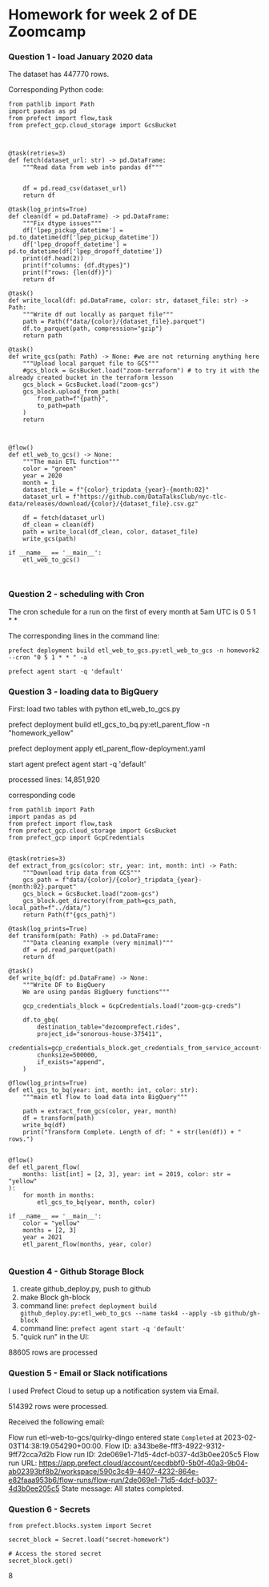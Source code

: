 # Homework for week 2 of DE Zoomcamp

### Question 1 - load January 2020 data

The dataset has 447770 rows.

Corresponding Python code:


```
from pathlib import Path
import pandas as pd
from prefect import flow,task
from prefect_gcp.cloud_storage import GcsBucket



@task(retries=3)
def fetch(dataset_url: str) -> pd.DataFrame: 
    """Read data from web into pandas df"""


    df = pd.read_csv(dataset_url)
    return df

@task(log_prints=True)
def clean(df = pd.DataFrame) -> pd.DataFrame:
    """Fix dtype issues"""
    df['lpep_pickup_datetime'] = pd.to_datetime(df['lpep_pickup_datetime'])
    df['lpep_dropoff_datetime'] = pd.to_datetime(df['lpep_dropoff_datetime'])
    print(df.head(2))
    print(f"columns: {df.dtypes}")
    print(f"rows: {len(df)}")
    return df

@task()
def write_local(df: pd.DataFrame, color: str, dataset_file: str) -> Path:
    """Write df out locally as parquet file"""
    path = Path(f"data/{color}/{dataset_file}.parquet")
    df.to_parquet(path, compression="gzip")
    return path

@task()
def write_gcs(path: Path) -> None: #we are not returning anything here
    """Upload local parquet file to GCS"""
    #gcs_block = GcsBucket.load("zoom-terraform") # to try it with the already created bucket in the terraform lesson
    gcs_block = GcsBucket.load("zoom-gcs")
    gcs_block.upload_from_path(
        from_path=f"{path}",
        to_path=path
    )
    return 



@flow()
def etl_web_to_gcs() -> None:
    """The main ETL function"""
    color = "green"
    year = 2020
    month = 1
    dataset_file = f"{color}_tripdata_{year}-{month:02}"
    dataset_url = f"https://github.com/DataTalksClub/nyc-tlc-data/releases/download/{color}/{dataset_file}.csv.gz"

    df = fetch(dataset_url)
    df_clean = clean(df)
    path = write_local(df_clean, color, dataset_file)
    write_gcs(path)

if __name__ == '__main__':
    etl_web_to_gcs()



```


### Question 2 - scheduling with Cron

The cron schedule for a run on the first of every month at 5am UTC is 0 5 1 * *

The corresponding lines in the command line:

`prefect deployment build etl_web_to_gcs.py:etl_web_to_gcs -n homework2 --cron "0 5 1 * * " -a`

`prefect agent start -q 'default'`

### Question 3 - loading data to BigQuery

First: load two tables with python etl_web_to_gcs.py 



prefect deployment build etl_gcs_to_bq.py:etl_parent_flow -n "homework_yellow"

prefect deployment apply etl_parent_flow-deployment.yaml

start agent
prefect agent start -q 'default'

processed lines:
14,851,920


corresponding code

```
from pathlib import Path
import pandas as pd
from prefect import flow,task
from prefect_gcp.cloud_storage import GcsBucket
from prefect_gcp import GcpCredentials


@task(retries=3)
def extract_from_gcs(color: str, year: int, month: int) -> Path:
    """Download trip data from GCS"""
    gcs_path = f"data/{color}/{color}_tripdata_{year}-{month:02}.parquet"
    gcs_block = GcsBucket.load("zoom-gcs")
    gcs_block.get_directory(from_path=gcs_path, local_path=f"../data/")
    return Path(f"{gcs_path}")

@task(log_prints=True)
def transform(path: Path) -> pd.DataFrame:
    """Data cleaning example (very minimal)"""
    df = pd.read_parquet(path)
    return df

@task()
def write_bq(df: pd.DataFrame) -> None:
    """Write DF to BigQuery
    We are using pandas BigQuery functions"""
    
    gcp_credentials_block = GcpCredentials.load("zoom-gcp-creds")

    df.to_gbq(
        destination_table="dezoomprefect.rides",
        project_id="sonorous-house-375411",
        credentials=gcp_credentials_block.get_credentials_from_service_account(),
        chunksize=500000,
        if_exists="append",
    )

@flow(log_prints=True)
def etl_gcs_to_bq(year: int, month: int, color: str):
    """main etl flow to load data into BigQuery"""

    path = extract_from_gcs(color, year, month)
    df = transform(path)
    write_bq(df)
    print("Transform Complete. Length of df: " + str(len(df)) + " rows.")


@flow()
def etl_parent_flow(
    months: list[int] = [2, 3], year: int = 2019, color: str = "yellow"
):
    for month in months:
        etl_gcs_to_bq(year, month, color)

if __name__ == '__main__':
    color = "yellow"
    months = [2, 3]
    year = 2021
    etl_parent_flow(months, year, color)


```

### Question 4 - Github Storage Block

1. create github_deploy.py, push to github
2. make Block gh-block
3. command line: `prefect deployment build github_deploy.py:etl_web_to_gcs --name task4 --apply -sb github/gh-block`
4. command line: `prefect agent start -q 'default'`
5. "quick run" in the UI:

88605 rows are processed


### Question 5 - Email or Slack notifications

I used Prefect Cloud to setup up a notification system via Email.

514392 rows were processed.

Received the following email:

Flow run etl-web-to-gcs/quirky-dingo entered state `Completed` at 2023-02-03T14:38:19.054290+00:00.
Flow ID: a343be8e-fff3-4922-9312-9ff72cca7d2b
Flow run ID: 2de069e1-71d5-4dcf-b037-4d3b0ee205c5
Flow run URL: https://app.prefect.cloud/account/cecdbbf0-5b0f-40a3-9b04-ab02393bf8b2/workspace/590c3c49-4407-4232-864e-e82faaa953b6/flow-runs/flow-run/2de069e1-71d5-4dcf-b037-4d3b0ee205c5
State message: All states completed.



### Question 6 - Secrets

```
from prefect.blocks.system import Secret

secret_block = Secret.load("secret-homework")

# Access the stored secret
secret_block.get()

```

8
